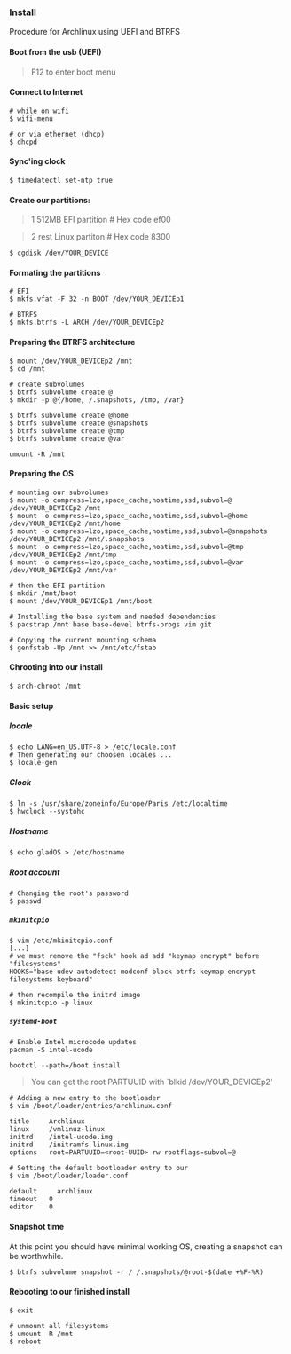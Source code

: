 ### Install

Procedure for Archlinux using UEFI and BTRFS

#### Boot from the usb (UEFI)

> F12 to enter boot menu

#### Connect to Internet

```
# while on wifi
$ wifi-menu

# or via ethernet (dhcp)
$ dhcpd
```

#### Sync'ing clock

```
$ timedatectl set-ntp true
```

#### Create our partitions:

> 1 512MB EFI partition # Hex code ef00

> 2 rest Linux partiton  # Hex code 8300

```
$ cgdisk /dev/YOUR_DEVICE
```

#### Formating the partitions

```
# EFI
$ mkfs.vfat -F 32 -n BOOT /dev/YOUR_DEVICEp1

# BTRFS
$ mkfs.btrfs -L ARCH /dev/YOUR_DEVICEp2
```

#### Preparing the BTRFS architecture

```
$ mount /dev/YOUR_DEVICEp2 /mnt
$ cd /mnt

# create subvolumes
$ btrfs subvolume create @
$ mkdir -p @{/home, /.snapshots, /tmp, /var}

$ btrfs subvolume create @home
$ btrfs subvolume create @snapshots
$ btrfs subvolume create @tmp
$ btrfs subvolume create @var

umount -R /mnt
```

#### Preparing the OS

```
# mounting our subvolumes
$ mount -o compress=lzo,space_cache,noatime,ssd,subvol=@ /dev/YOUR_DEVICEp2 /mnt
$ mount -o compress=lzo,space_cache,noatime,ssd,subvol=@home /dev/YOUR_DEVICEp2 /mnt/home
$ mount -o compress=lzo,space_cache,noatime,ssd,subvol=@snapshots /dev/YOUR_DEVICEp2 /mnt/.snapshots
$ mount -o compress=lzo,space_cache,noatime,ssd,subvol=@tmp /dev/YOUR_DEVICEp2 /mnt/tmp
$ mount -o compress=lzo,space_cache,noatime,ssd,subvol=@var /dev/YOUR_DEVICEp2 /mnt/var

# then the EFI partition
$ mkdir /mnt/boot
$ mount /dev/YOUR_DEVICEp1 /mnt/boot

# Installing the base system and needed dependencies
$ pacstrap /mnt base base-devel btrfs-progs vim git

# Copying the current mounting schema
$ genfstab -Up /mnt >> /mnt/etc/fstab
```

#### Chrooting into our install

```
$ arch-chroot /mnt
```

#### Basic setup

##### locale

```
$ echo LANG=en_US.UTF-8 > /etc/locale.conf
# Then generating our choosen locales ...
$ locale-gen
```

##### Clock

```
$ ln -s /usr/share/zoneinfo/Europe/Paris /etc/localtime
$ hwclock --systohc
```

##### Hostname

```
$ echo gladOS > /etc/hostname
```

##### Root account

```
# Changing the root's password
$ passwd
```

##### `mkinitcpio`

```
$ vim /etc/mkinitcpio.conf
[...]
# we must remove the "fsck" hook ad add "keymap encrypt" before "filesystems"
HOOKS="base udev autodetect modconf block btrfs keymap encrypt filesystems keyboard"

# then recompile the initrd image
$ mkinitcpio -p linux
```

##### `systemd-boot`

```
# Enable Intel microcode updates
pacman -S intel-ucode

bootctl --path=/boot install
```

> You can get the root PARTUUID with `blkid /dev/YOUR_DEVICEp2'

```
# Adding a new entry to the bootloader
$ vim /boot/loader/entries/archlinux.conf

title     Archlinux
linux     /vmlinuz-linux
initrd    /intel-ucode.img
initrd    /initramfs-linux.img
options   root=PARTUUID=<root-UUID> rw rootflags=subvol=@ 
```

```
# Setting the default bootloader entry to our
$ vim /boot/loader/loader.conf

default		archlinux
timeout   0
editor    0
```

####  Snapshot time

At this point you should have minimal working OS, creating a snapshot can be worthwhile.

```
$ btrfs subvolume snapshot -r / /.snapshots/@root-$(date +%F-%R)
```

#### Rebooting to our finished install

```
$ exit

# unmount all filesystems
$ umount -R /mnt
$ reboot
```
